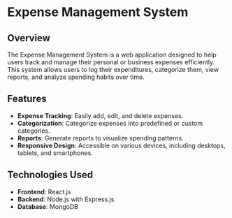 # Expense Management System

## Overview

The Expense Management System is a web application designed to help users track and manage their personal or business expenses efficiently. This system allows users to log their expenditures, categorize them, view reports, and analyze spending habits over time.

## Features

- **Expense Tracking**: Easily add, edit, and delete expenses.
- **Categorization**: Categorize expenses into predefined or custom categories.
- **Reports**: Generate reports to visualize spending patterns.
- **Responsive Design**: Accessible on various devices, including desktops, tablets, and smartphones.

## Technologies Used

- **Frontend**: React.js
- **Backend**: Node.js with Express.js
- **Database**: MongoDB



